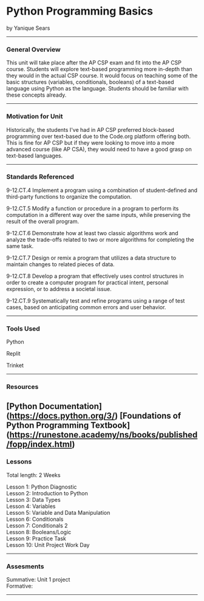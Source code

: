 # Python Programming Basics
by Yanique Sears

-----

### General Overview
This unit will take place after the AP CSP exam and fit into the AP CSP course. Students will explore text-based programming more in-depth than they would in the actual CSP course. It would focus on teaching some of the basic structures (variables, conditionals, booleans) of a text-based language using Python as the language. Students should be familiar with these concepts already.

---

### Motivation for Unit
Historically, the students I've had in AP CSP preferred block-based programming over text-based due to the Code.org platform offering both. This is fine for AP CSP but if they were looking to move into a more advanced course (like AP CSA), they would need to have a good grasp on text-based languages.

---

### Standards Referenced
9-12.CT.4 Implement a program using a combination of student-defined and third-party functions to organize the computation.

9-12.CT.5 Modify a function or procedure in a program to perform its computation in a different way over the same inputs, while preserving the result of the overall program.

9-12.CT.6 Demonstrate how at least two classic algorithms work and analyze the trade-offs related to two or more algorithms for completing the same task.

9-12.CT.7 Design or remix a program that utilizes a data structure to maintain changes to related pieces of data.

9-12.CT.8 Develop a program that effectively uses control structures in order to create a computer program for practical intent, personal expression, or to address a societal issue.

9-12.CT.9 Systematically test and refine programs using a range of test cases, based on anticipating common errors and user behavior.

---

### Tools Used
Python

Replit

Trinket

---

### Resources
[Python Documentation] (https://docs.python.org/3/)
[Foundations of Python Programming Textbook] (https://runestone.academy/ns/books/published/fopp/index.html)
---

### Lessons
Total length: 2 Weeks

Lesson 1: Python Diagnostic <br/>
Lesson 2: Introduction to Python <br/>
Lesson 3: Data Types <br/>
Lesson 4: Variables <br/> 
Lesson 5: Variable and Data Manipulation <br/>
Lesson 6: Conditionals <br/>
Lesson 7: Conditionals 2 <br/>
Lesson 8: Booleans/Logic <br/>
Lesson 9: Practice Task <br/>
Lesson 10: Unit Project Work Day

---

### Assesments
Summative: Unit 1 project <br/>
Formative: 

---
